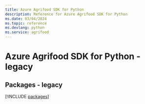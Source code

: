 ```yaml
---
title: Azure Agrifood SDK for Python
description: Reference for Azure Agrifood SDK for Python
ms.date: 03/04/2024
ms.topic: reference
ms.devlang: python
ms.service: agrifood
---
```

# Azure Agrifood SDK for Python - legacy
## Packages - legacy
[!INCLUDE [packages](agrifood-index.md)]